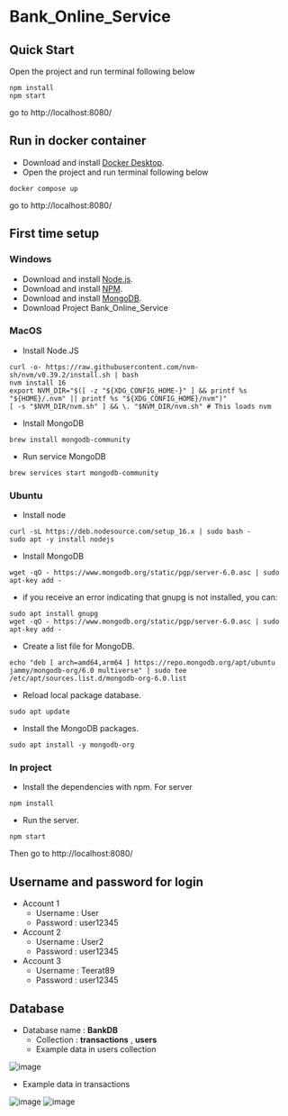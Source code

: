 # Bank_Online_Service

## Quick Start

Open the project and run terminal following below
```
npm install
npm start
```
go to 
http://localhost:8080/

## Run in docker container
* Download and install [Docker Desktop](https://www.docker.com/products/docker-desktop/).
* Open the project and run terminal following below

```
docker compose up
```
go to 
http://localhost:8080/

## First time setup 
### Windows
* Download and install [Node.js](https://nodejs.org/en/).
* Download and install [NPM](https://docs.npmjs.com/downloading-and-installing-node-js-and-npm).
* Download and install [MongoDB](https://www.mongodb.com/try/download/community).
* Download Project Bank_Online_Service
### MacOS
* Install Node.JS
```
curl -o- https://raw.githubusercontent.com/nvm-sh/nvm/v0.39.2/install.sh | bash
nvm install 16
export NVM_DIR="$([ -z "${XDG_CONFIG_HOME-}" ] && printf %s "${HOME}/.nvm" || printf %s "${XDG_CONFIG_HOME}/nvm")"
[ -s "$NVM_DIR/nvm.sh" ] && \. "$NVM_DIR/nvm.sh" # This loads nvm
```
* Install MongoDB
```
brew install mongodb-community
```
* Run service MongoDB
```
brew services start mongodb-community
```
### Ubuntu
* Install node 
```
curl -sL https://deb.nodesource.com/setup_16.x | sudo bash -
sudo apt -y install nodejs
```

* Install MongoDB
```
wget -qO - https://www.mongodb.org/static/pgp/server-6.0.asc | sudo apt-key add -
```
 * if you receive an error indicating that gnupg is not installed, you can:
```
sudo apt install gnupg
wget -qO - https://www.mongodb.org/static/pgp/server-6.0.asc | sudo apt-key add -
```
 * Create a list file for MongoDB.
```
echo "deb [ arch=amd64,arm64 ] https://repo.mongodb.org/apt/ubuntu jammy/mongodb-org/6.0 multiverse" | sudo tee /etc/apt/sources.list.d/mongodb-org-6.0.list
```
 * Reload local package database.
```
sudo apt update
```
 * Install the MongoDB packages.
```
sudo apt install -y mongodb-org
```
### In project
* Install the dependencies with npm. For server
```
npm install
```
* Run the server.
```
npm start
```
Then go to
http://localhost:8080/
## Username and password for login
* Account 1
  * Username : User
  * Password : user12345
* Account 2
  * Username : User2
  * Password : user12345
* Account 3
  * Username : Teerat89
  * Password : user12345
## Database
* Database name : **BankDB**
  * Collection :  **transactions** , **users**
  * Example data in users collection


![image](https://user-images.githubusercontent.com/90314670/225601673-2735a9b9-bcc8-4a8e-9ca6-a69aece8031a.png)
  * Example data in transactions


![image](https://user-images.githubusercontent.com/90314670/225601547-b6c22e36-ebfa-4e44-8700-8a20b42bfb02.png)
![image](https://user-images.githubusercontent.com/90314670/225601585-0ec94cf3-5769-42fc-af22-a37e0cfea029.png)

